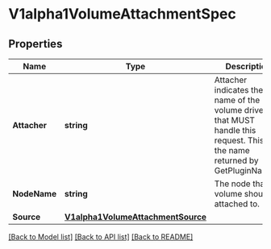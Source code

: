 # V1alpha1VolumeAttachmentSpec

## Properties
Name | Type | Description | Notes
------------ | ------------- | ------------- | -------------
**Attacher** | **string** | Attacher indicates the name of the volume driver that MUST handle this request. This is the name returned by GetPluginName(). | 
**NodeName** | **string** | The node that the volume should be attached to. | 
**Source** | [**V1alpha1VolumeAttachmentSource**](v1alpha1.VolumeAttachmentSource.md) |  | 

[[Back to Model list]](../README.md#documentation-for-models) [[Back to API list]](../README.md#documentation-for-api-endpoints) [[Back to README]](../README.md)


